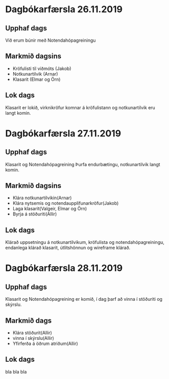 # Dagbókarfærsla 26.11.2019
## Upphaf dags
Við erum búnir með Notendahópagreiningu
## Markmið dagsins
+ Kröfulisti til viðmóts (Jakob)
+ Notkunartilvik (Arnar)
+ Klasarit (Elmar og Örn)
## Lok dags
Klasarit er lokið, virknikröfur komnar á kröfulistann og notkunartilvik eru langt komin.


# Dagbókarfærsla 27.11.2019
## Upphaf dags
Klasarit og Notendahópagreining Þurfa endurbætingu, notkunartilvik langt komin.
## Markmið dagsins 
+ Klára notkunartilvikin(Arnar)
+ Klára nytsemis og notendaupplifunarkröfur(Jakob)
+ Laga klasarit(Valgeir, Elmar og Örn)
+ Byrja á stöðuriti(Allir)
## Lok dags
Klárað uppsetningu á notkunartilvikum, kröfulista og notendahópagreiningu, endanlega klárað klasarit, útlitshönnun og wireframe klárað.

# Dagbókarfærsla 28.11.2019
## Upphaf dags
Klasarit og Notendahópagreining er komið, í dag þarf að vinna í stöðuriti og skýrslu. 
## Markmið dags
+ Klára stöðurit(Allir)
+ vinna í skýrslu(Allir)
+ Yfirferða á öðrum atriðum(Allir)
## Lok dags
bla bla bla
